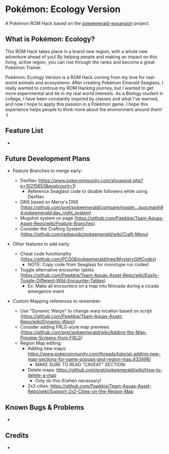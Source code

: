 # Pokémon: Ecology Version

A Pokémon ROM Hack based on the [pokeemerald-expansion](https://github.com/rh-hideout/pokeemerald-expansion) project.

## What is Pokémon: Ecology?

This ROM Hack takes place in a brand new region, with a whole new adventure ahead of you! By helping people and making an impact on this living, active region, you can rise through the ranks and become a great Pokémon Trainer.

Pokémon: Ecology Version is a ROM Hack coming from my love for real-world animals and ecosystems. After creating Pokémon Emerald Seaglass, I really wanted to continue my ROM Hacking journey, but I wanted to get more experimental and tie in my real world interests. As a Biology student in college, I have been constantly inspired by classes and what I've learned, and now I hope to apply this passion in a Pokémon game. I hope this experience helps people to think more about the environment around them! :)

## Feature List
- 

## Future Development Plans
- Feature Branches to merge early:
    - DexNav (https://www.pokecommunity.com/showpost.php?p=10215653&postcount=1)
        - Reference Seaglass code to disable followers while using DexNav
    - DNS based on Merrp's DNS (https://github.com/pret/pokeemerald/compare/master...quocmanh94:pokeemerald:day_night_system)
    - Mugshot system on page (https://github.com/Pawkkie/Team-Aquas-Asset-Repo/wiki/Feature-Branches)
    - Consider the Crafting System? (https://github.com/redsquidz/pokeemerald/wiki/Craft-Menu)

- Other features to add early:
    - Cheat code functionality (https://github.com/PCG06/pokeemerald/tree/MysteryGiftCodes)
        - NOTE: Copy code from Seaglass for monotype run codes!
    - Toggle alternative encounter tables (https://github.com/Pawkkie/Team-Aquas-Asset-Repo/wiki/Easily-Toggle-Different-Wild-Encounter-Tables)
        - Ex: Make all encounters on a map into Nincada during a cicada emergence event

- Custom Mapping references to remember:
    - Use "Dynamic Warps" to change warp location based on script (https://github.com/Pawkkie/Team-Aquas-Asset-Repo/wiki/Dynamic-Warp)
    - Consider adding FRLG-style map previews (https://github.com/pret/pokeemerald/wiki/Adding-the-Map-Preview-Screens-from-FRLG)
    - Region Map editing:
        - Adding new maps: https://www.pokecommunity.com/threads/tutorial-adding-new-map-sections-for-name-popups-and-region-map.433496/
            - MAKE SURE TO READ "CAVEAT" SECTION!
        - Delete maps: https://github.com/pret/pokeemerald/wiki/How-to-delete-a-map
            - Only do this if/when necessary!
        - 2x2 cities: https://github.com/Pawkkie/Team-Aquas-Asset-Repo/wiki/Support-2x2-Cities-on-the-Region-Map

## Known Bugs & Problems
-

## Credits
- 